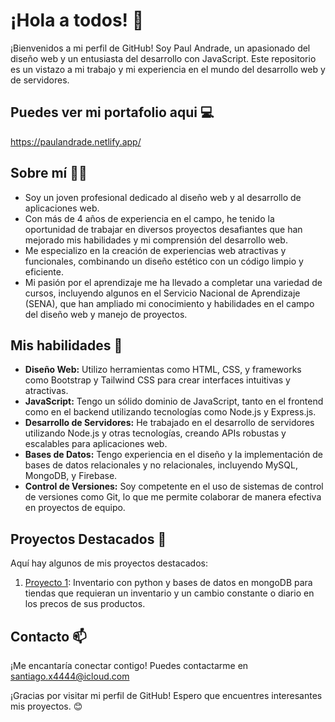 # ¡Hola a todos! 👋

¡Bienvenidos a mi perfil de GitHub! Soy Paul Andrade, un apasionado del diseño web y un entusiasta del desarrollo con JavaScript. Este repositorio es un vistazo a mi trabajo y mi experiencia en el mundo del desarrollo web y de servidores.



## Puedes ver mi portafolio aqui 💻
https://paulandrade.netlify.app/


## Sobre mí 🧑‍💻

- Soy un joven profesional dedicado al diseño web y al desarrollo de aplicaciones web.
- Con más de 4 años de experiencia en el campo, he tenido la oportunidad de trabajar en diversos proyectos desafiantes que han mejorado mis habilidades y mi comprensión del desarrollo web.
- Me especializo en la creación de experiencias web atractivas y funcionales, combinando un diseño estético con un código limpio y eficiente.
- Mi pasión por el aprendizaje me ha llevado a completar una variedad de cursos, incluyendo algunos en el Servicio Nacional de Aprendizaje (SENA), que han ampliado mi conocimiento y habilidades en el campo del diseño web y manejo de proyectos.

## Mis habilidades 🚀

- **Diseño Web:** Utilizo herramientas como HTML, CSS, y frameworks como Bootstrap y Tailwind CSS para crear interfaces intuitivas y atractivas.
- **JavaScript:** Tengo un sólido dominio de JavaScript, tanto en el frontend como en el backend utilizando tecnologías como Node.js y Express.js.
- **Desarrollo de Servidores:** He trabajado en el desarrollo de servidores utilizando Node.js y otras tecnologías, creando APIs robustas y escalables para aplicaciones web.
- **Bases de Datos:** Tengo experiencia en el diseño y la implementación de bases de datos relacionales y no relacionales, incluyendo MySQL, MongoDB, y Firebase.
- **Control de Versiones:** Soy competente en el uso de sistemas de control de versiones como Git, lo que me permite colaborar de manera efectiva en proyectos de equipo.

## Proyectos Destacados 🌟

Aquí hay algunos de mis proyectos destacados:

1. [Proyecto 1](https://github.com/SantiagooMolina/estaco): Inventario con python y bases de datos en mongoDB para tiendas que requieran un inventario y un cambio constante o diario en los precos de sus productos.


## Contacto 📫

¡Me encantaría conectar contigo! Puedes contactarme en santiago.x4444@icloud.com

¡Gracias por visitar mi perfil de GitHub! Espero que encuentres interesantes mis proyectos. 😊
